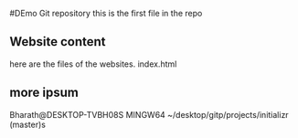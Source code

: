 #DEmo Git repository
this is the first file in the repo
## Website content
here are the files of the websites.
index.html
 ## more ipsum
 Bharath@DESKTOP-TVBH08S MINGW64 ~/desktop/gitp/projects/initializr (master)s